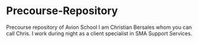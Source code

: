 # Precourse-Repository
Precourse repository of Avion School
I am Christian Bersales whom you can call Chris. I work during night as a client specialist in SMA Support Services. 
